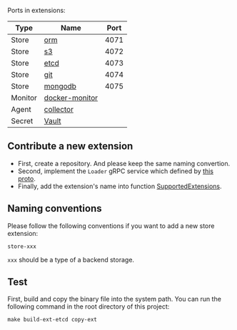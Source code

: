 Ports in extensions:

| Type | Name | Port |
|------|------|------|
| Store | [orm](https://github.com/LinuxSuRen/atest-ext-store-orm)  | 4071 |
| Store | [s3](https://github.com/LinuxSuRen/atest-ext-store-s3)   | 4072 |
| Store | [etcd](https://github.com/LinuxSuRen/atest-ext-store-etcd) | 4073 |
| Store | [git](https://github.com/LinuxSuRen/atest-ext-store-git)  | 4074 |
| Store | [mongodb](https://github.com/LinuxSuRen/atest-ext-store-mongodb) | 4075 |
| Monitor | [docker-monitor](https://github.com/LinuxSuRen/atest-ext-monitor-docker) |  |
| Agent | [collector](https://github.com/LinuxSuRen/atest-ext-collector) |  |
| Secret | [Vault](https://github.com/LinuxSuRen/api-testing-vault-extension) | |

## Contribute a new extension

* First, create a repository. And please keep the same naming convertion.
* Second, implement the `Loader` gRPC service which defined by [this proto](../pkg/testing/remote/loader.proto).
* Finally, add the extension's name into function [SupportedExtensions](../console/atest-ui/src/views/stroe/store.ts).

## Naming conventions
Please follow the following conventions if you want to add a new store extension:

`store-xxx`

`xxx` should be a type of a backend storage.

## Test

First, build and copy the binary file into the system path. You can run the following
command in the root directory of this project:

```shell
make build-ext-etcd copy-ext
```
